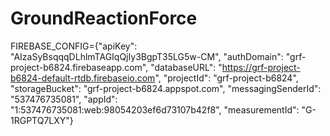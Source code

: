 ﻿# GroundReactionForce

FIREBASE_CONFIG={"apiKey": "AIzaSyBsqqqDLhlmTAGIqQjIy3BgpT35LG5w-CM", "authDomain": "grf-project-b6824.firebaseapp.com", "databaseURL": "https://grf-project-b6824-default-rtdb.firebaseio.com", "projectId": "grf-project-b6824", "storageBucket": "grf-project-b6824.appspot.com", "messagingSenderId": "537476735081", "appId": "1:537476735081:web:98054203ef6d73107b42f8", "measurementId": "G-1RGPTQ7LXY"}
